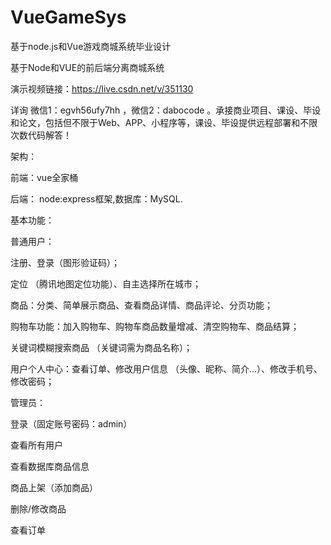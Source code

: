 # VueGameSys
基于node.js和Vue游戏商城系统毕业设计

基于Node和VUE的前后端分离商城系统

演示视频链接：https://live.csdn.net/v/351130

详询 微信1：egvh56ufy7hh ，微信2：dabocode 。承接商业项目、课设、毕设和论文，包括但不限于Web、APP、小程序等，课设、毕设提供远程部署和不限次数代码解答！

架构：

前端：vue全家桶

后端： node:express框架,数据库：MySQL.

基本功能：

普通用户：

注册、登录（图形验证码）；

定位 （腾讯地图定位功能）、自主选择所在城市；

商品：分类、简单展示商品、查看商品详情、商品评论、分页功能；

购物车功能：加入购物车、购物车商品数量增减、清空购物车、商品结算；

关键词模糊搜索商品 （关键词需为商品名称）；

用户个人中心：查看订单、修改用户信息 （头像、昵称、简介...）、修改手机号、修改密码；

管理员：

登录（固定账号密码：admin）

查看所有用户

查看数据库商品信息

商品上架（添加商品）

删除/修改商品

查看订单

